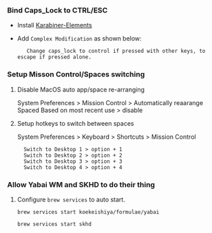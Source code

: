 ### Bind Caps_Lock to CTRL/ESC
  * Install [Karabiner-Elements](https://karabiner-elements.pqrs.org/)
  * Add `Complex Modification` as shown below:


    ```
       Change caps_lock to control if pressed with other keys, to escape if pressed alone.
    ```


### Setup Misson Control/Spaces switching
1. Disable MacOS auto app/space re-arranging

    System Preferences > Mission Control > Automatically reaarange Spaced Based on most recent use > disable

2. Setup hotkeys to switch between spaces

    System Preferences > Keyboard > Shortcuts > Mission Control

    ```
      Switch to Desktop 1 > option + 1
      Switch to Desktop 2 > option + 2
      Switch to Desktop 3 > option + 3
      Switch to Desktop 4 > option + 4
    ```

### Allow Yabai WM and SKHD to do their thing
1. Configure `brew services` to auto start.

    `brew services start koekeishiya/formulae/yabai`

    `brew services start skhd`
